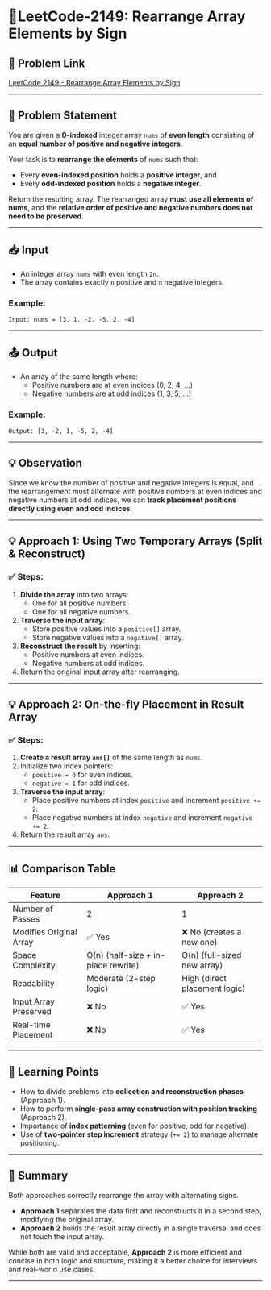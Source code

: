 # 📄LeetCode-2149: Rearrange Array Elements by Sign

## 🔗 Problem Link

[LeetCode 2149 - Rearrange Array Elements by Sign](https://leetcode.com/problems/rearrange-array-elements-by-sign/)

---

## 🧩 Problem Statement

You are given a **0-indexed** integer array `nums` of **even length** consisting of an **equal number of positive and negative integers**.

Your task is to **rearrange the elements** of `nums` such that:

- Every **even-indexed position** holds a **positive integer**, and
- Every **odd-indexed position** holds a **negative integer**.

Return the resulting array. The rearranged array **must use all elements of nums**, and the **relative order of positive and negative numbers does not need to be preserved**.

---

## 📥 Input

- An integer array `nums` with even length `2n`.
- The array contains exactly `n` positive and `n` negative integers.

### Example:

`Input: nums = [3, 1, -2, -5, 2, -4]`

---

## 📤 Output

- An array of the same length where:
  - Positive numbers are at even indices (0, 2, 4, ...)
  - Negative numbers are at odd indices (1, 3, 5, ...)

### Example:

`Output: [3, -2, 1, -5, 2, -4]`

---

## 💡 Observation

Since we know the number of positive and negative integers is equal, and the rearrangement must alternate with positive numbers at even indices and negative numbers at odd indices, we can **track placement positions directly using even and odd indices**.

---

## 💡 Approach 1: Using Two Temporary Arrays (Split & Reconstruct)

### ✅ Steps:

1. **Divide the array** into two arrays:
   - One for all positive numbers.
   - One for all negative numbers.
2. **Traverse the input array**:
   - Store positive values into a `positive[]` array.
   - Store negative values into a `negative[]` array.
3. **Reconstruct the result** by inserting:
   - Positive numbers at even indices.
   - Negative numbers at odd indices.
4. Return the original input array after rearranging.

---

## 💡 Approach 2: On-the-fly Placement in Result Array

### ✅ Steps:

1. **Create a result array `ans[]`** of the same length as `nums`.
2. Initialize two index pointers:
   - `positive = 0` for even indices.
   - `negative = 1` for odd indices.
3. **Traverse the input array**:
   - Place positive numbers at index `positive` and increment `positive += 2`.
   - Place negative numbers at index `negative` and increment `negative += 2`.
4. Return the result array `ans`.

---

## 📊 Comparison Table

| Feature                 | Approach 1                          | Approach 2                    |
| ----------------------- | ----------------------------------- | ----------------------------- |
| Number of Passes        | 2                                   | 1                             |
| Modifies Original Array | ✅ Yes                              | ❌ No (creates a new one)     |
| Space Complexity        | O(n) (half-size + in-place rewrite) | O(n) (full-sized new array)   |
| Readability             | Moderate (2-step logic)             | High (direct placement logic) |
| Input Array Preserved   | ❌ No                               | ✅ Yes                        |
| Real-time Placement     | ❌ No                               | ✅ Yes                        |

---

## 📘 Learning Points

- How to divide problems into **collection and reconstruction phases** (Approach 1).
- How to perform **single-pass array construction with position tracking** (Approach 2).
- Importance of **index patterning** (even for positive, odd for negative).
- Use of **two-pointer step increment** strategy (`+= 2`) to manage alternate positioning.

---

## 🧾 Summary

Both approaches correctly rearrange the array with alternating signs.

- **Approach 1** separates the data first and reconstructs it in a second step, modifying the original array.
- **Approach 2** builds the result array directly in a single traversal and does not touch the input array.

While both are valid and acceptable, **Approach 2** is more efficient and concise in both logic and structure, making it a better choice for interviews and real-world use cases.

---
